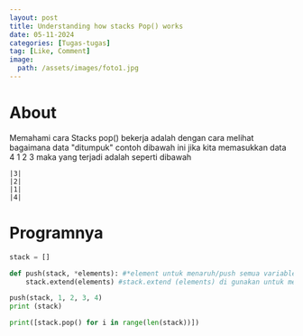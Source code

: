```yaml
---
layout: post
title: Understanding how stacks Pop() works
date: 05-11-2024
categories: [Tugas-tugas]
tag: [Like, Comment]
image:
  path: /assets/images/foto1.jpg
---
```

# About
Memahami cara Stacks pop() bekerja adalah dengan cara melihat bagaimana data "ditumpuk" contoh dibawah ini jika kita memasukkan data 4 1 2 3 maka yang terjadi adalah seperti dibawah 
```
|3|
|2|
|1|
|4|
```
# Programnya
```python
stack = []

def push(stack, *elements): #*element untuk menaruh/push semua variable ke variable. element menjadi element = 1 2 3 4
    stack.extend(elements) #stack.extend (elements) di gunakan untuk menaruh apa yang ada di dalam element ke stack sekaligus

push(stack, 1, 2, 3, 4)
print (stack)

print([stack.pop() for i in range(len(stack))])
```